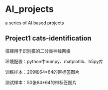 # AI_projects
a series of AI based projects

## Project1 cats-identification
搭建用于识别猫的二分类神经网络

环境配置：python中numpy、matplotlib、h5py库

训练样本：209张64*64的带标签图片

测试样本：50张64*64的带标签图片
